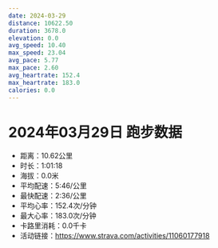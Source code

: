 ```yaml
---
date: 2024-03-29
distance: 10622.50
duration: 3678.0
elevation: 0.0
avg_speed: 10.40
max_speed: 23.04
avg_pace: 5.77
max_pace: 2.60
avg_heartrate: 152.4
max_heartrate: 183.0
calories: 0.0
---
```


# 2024年03月29日 跑步数据

- 距离：10.62公里
- 时长：1:01:18
- 海拔：0.0米
- 平均配速：5:46/公里
- 最快配速：2:36/公里
- 平均心率：152.4次/分钟
- 最大心率：183.0次/分钟
- 卡路里消耗：0.0千卡
- 活动链接：https://www.strava.com/activities/11060177918
